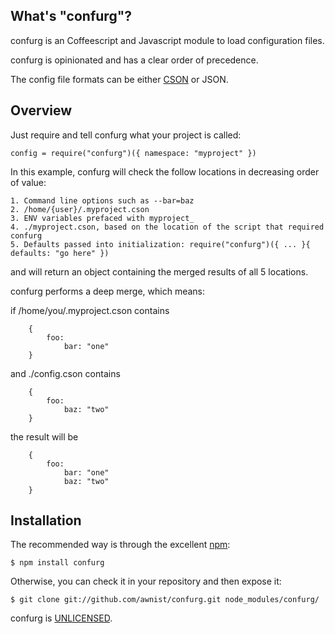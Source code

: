 ## What's "confurg"?

confurg is an Coffeescript and Javascript module to load configuration files.

confurg is opinionated and has a clear order of precedence.

The config file formats can be either [CSON](https://github.com/bevry/cson) or JSON.

## Overview

Just require and tell confurg what your project is called:

    config = require("confurg")({ namespace: "myproject" })

In this example, confurg will check the follow locations in decreasing order of value:

    1. Command line options such as --bar=baz
    2. /home/{user}/.myproject.cson
    3. ENV variables prefaced with myproject_ 
    4. ./myproject.cson, based on the location of the script that required confurg
    5. Defaults passed into initialization: require("confurg")({ ... }{ defaults: "go here" })

and will return an object containing the merged results of all 5 locations.

confurg performs a deep merge, which means:

if /home/you/.myproject.cson contains
```
    {
        foo:
            bar: "one"
    }
```

and ./config.cson contains
```
    {
        foo:
            baz: "two"
    }
```

the result will be
```
    {
        foo:
            bar: "one"
            baz: "two"
    }
```

## Installation

The recommended way is through the excellent [npm](http://www.npmjs.org/):

    $ npm install confurg

Otherwise, you can check it in your repository and then expose it:

    $ git clone git://github.com/awnist/confurg.git node_modules/confurg/

confurg is [UNLICENSED](http://unlicense.org/).
